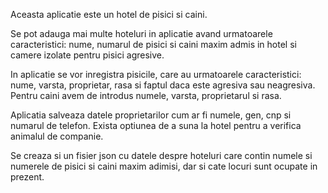 Aceasta aplicatie este un hotel de pisici si caini.

Se pot adauga mai multe hoteluri in aplicatie avand urmatoarele caracteristici: nume, numarul de pisici si caini maxim
admis in hotel si camere izolate pentru pisici agresive.

In aplicatie se vor inregistra pisicile, care au urmatoarele caracteristici: nume, varsta, proprietar, rasa si faptul 
daca este agresiva sau neagresiva. Pentru caini avem de introdus numele, varsta, proprietarul si rasa.

Aplicatia salveaza datele proprietarilor cum ar fi numele, gen, cnp si numarul de telefon.
Exista optiunea de a suna la hotel pentru a verifica animalul de companie.

Se creaza si un fisier json cu datele despre hoteluri care contin numele si numerele de pisici si caini maxim adimisi,
dar si cate locuri sunt ocupate in prezent.